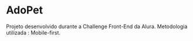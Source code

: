 # AdoPet

Projeto desenvolvido durante a Challenge Front-End da Alura.
Metodologia utilizada : Mobile-first.
